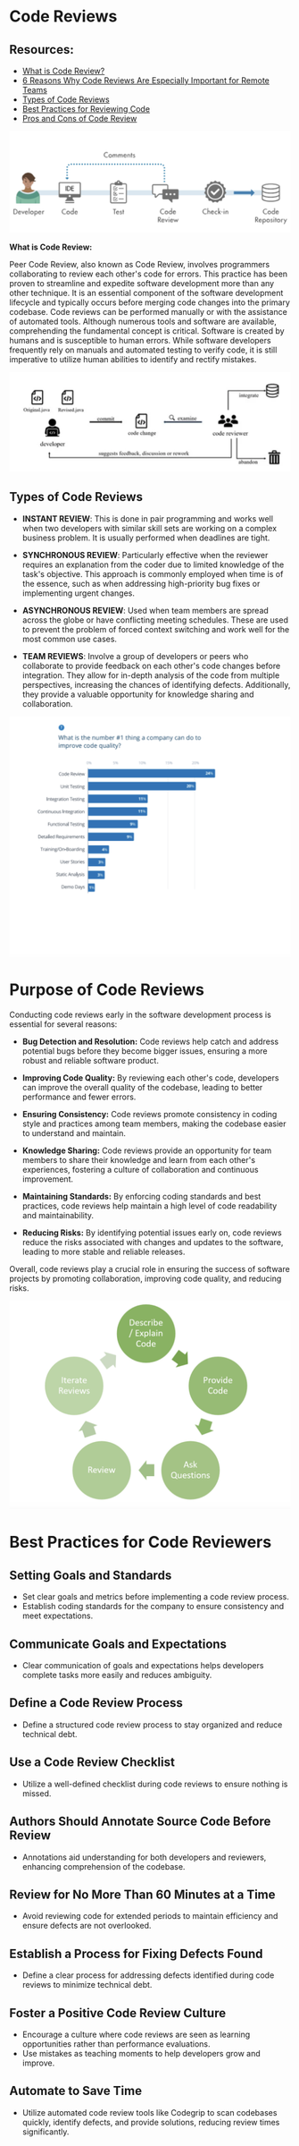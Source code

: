 # Code Reviews

## Resources:
- [What is Code Review?](https://smartbear.com/learn/code-review/what-is-code-review/)
- [6 Reasons Why Code Reviews Are Especially Important for Remote Teams](https://distantjob.com/blog/6-reasons-why-code-reviews-are-especially-important-for-remote-teams/#:~:text=C.)
- [Types of Code Reviews](https://www.scrum-tips.com/agile/types-of-code-reviews/#:~:text=Type%201%2C%20the%20instant%20code,needs%20explanation%20by%20the%20coder.)
- [Best Practices for Reviewing Code](https://www.codegrip.tech/productivity/best-practices-for-reviewing-code/)
- [Pros and Cons of Code Review](https://www.linkedin.com/pulse/code-review-pros-cons-umesh-kadam-1)

![alt text](image1.png)

**What is Code Review:**

Peer Code Review, also known as Code Review, involves programmers collaborating to review each other's code for errors. This practice has been proven to streamline and expedite software development more than any other technique. It is an essential component of the software development lifecycle and typically occurs before merging code changes into the primary codebase. Code reviews can be performed manually or with the assistance of automated tools. Although numerous tools and software are available, comprehending the fundamental concept is critical. Software is created by humans and is susceptible to human errors. While software developers frequently rely on manuals and automated testing to verify code, it is still imperative to utilize human abilities to identify and rectify mistakes.

![alt text](image2.png)

## Types of Code Reviews

- **INSTANT REVIEW**: This is done in pair programming and works well when two developers with similar skill sets are working on a complex business problem. It is usually performed when deadlines are tight.

- **SYNCHRONOUS REVIEW**: Particularly effective when the reviewer requires an explanation from the coder due to limited knowledge of the task's objective. This approach is commonly employed when time is of the essence, such as when addressing high-priority bug fixes or implementing urgent changes.

- **ASYNCHRONOUS REVIEW**: Used when team members are spread across the globe or have conflicting meeting schedules. These are used to prevent the problem of forced context switching and work well for the most common use cases.

- **TEAM REVIEWS**: Involve a group of developers or peers who collaborate to provide feedback on each other's code changes before integration. They allow for in-depth analysis of the code from multiple perspectives, increasing the chances of identifying defects. Additionally, they provide a valuable opportunity for knowledge sharing and collaboration.

![alt text](image3.png)

# Purpose of Code Reviews

Conducting code reviews early in the software development process is essential for several reasons:

- **Bug Detection and Resolution:** Code reviews help catch and address potential bugs before they become bigger issues, ensuring a more robust and reliable software product.

- **Improving Code Quality:** By reviewing each other's code, developers can improve the overall quality of the codebase, leading to better performance and fewer errors.

- **Ensuring Consistency:** Code reviews promote consistency in coding style and practices among team members, making the codebase easier to understand and maintain.

- **Knowledge Sharing:** Code reviews provide an opportunity for team members to share their knowledge and learn from each other's experiences, fostering a culture of collaboration and continuous improvement.

- **Maintaining Standards:** By enforcing coding standards and best practices, code reviews help maintain a high level of code readability and maintainability.

- **Reducing Risks:** By identifying potential issues early on, code reviews reduce the risks associated with changes and updates to the software, leading to more stable and reliable releases.

Overall, code reviews play a crucial role in ensuring the success of software projects by promoting collaboration, improving code quality, and reducing risks.

![alt text](image4.png)

# Best Practices for Code Reviewers

## Setting Goals and Standards
- Set clear goals and metrics before implementing a code review process.
- Establish coding standards for the company to ensure consistency and meet expectations.

## Communicate Goals and Expectations
- Clear communication of goals and expectations helps developers complete tasks more easily and reduces ambiguity.

## Define a Code Review Process
- Define a structured code review process to stay organized and reduce technical debt.

## Use a Code Review Checklist
- Utilize a well-defined checklist during code reviews to ensure nothing is missed.

## Authors Should Annotate Source Code Before Review
- Annotations aid understanding for both developers and reviewers, enhancing comprehension of the codebase.

## Review for No More Than 60 Minutes at a Time
- Avoid reviewing code for extended periods to maintain efficiency and ensure defects are not overlooked.

## Establish a Process for Fixing Defects Found
- Define a clear process for addressing defects identified during code reviews to minimize technical debt.

## Foster a Positive Code Review Culture
- Encourage a culture where code reviews are seen as learning opportunities rather than performance evaluations.
- Use mistakes as teaching moments to help developers grow and improve.

## Automate to Save Time
- Utilize automated code review tools like Codegrip to scan codebases quickly, identify defects, and provide solutions, reducing review times significantly.



